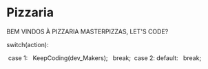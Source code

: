 # Pizzaria

<p>BEM VINDOS À PIZZARIA MASTERPIZZAS, LET'S CODE?</p>

<p>switch(action):</p>
<p>&nbsp;case 1:
 &nbsp;&nbsp;KeepCoding(dev_Makers);
 &nbsp;&nbsp;break;
 &nbsp;case 2: default:
 &nbsp;&nbsp;break;</p>
